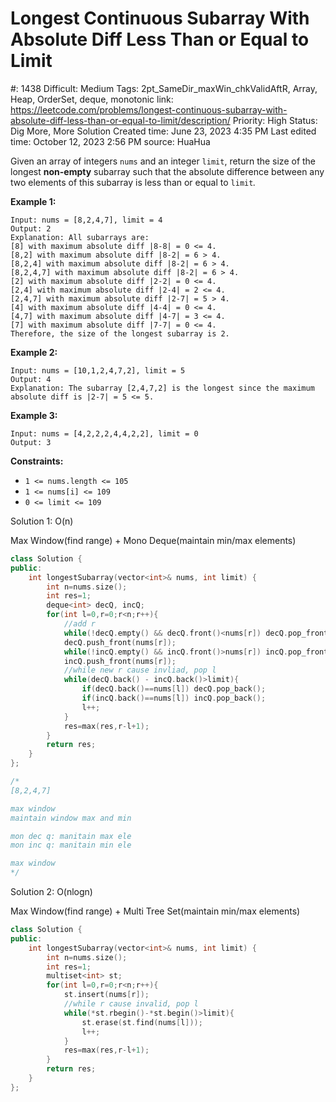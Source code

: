# Longest Continuous Subarray With Absolute Diff Less Than or Equal to Limit

#: 1438
Difficult: Medium
Tags: 2pt_SameDir_maxWin_chkValidAftR, Array, Heap, OrderSet, deque, monotonic
link: https://leetcode.com/problems/longest-continuous-subarray-with-absolute-diff-less-than-or-equal-to-limit/description/
Priority: High
Status: Dig More, More Solution
Created time: June 23, 2023 4:35 PM
Last edited time: October 12, 2023 2:56 PM
source: HuaHua

Given an array of integers `nums` and an integer `limit`, return the size of the longest **non-empty** subarray such that the absolute difference between any two elements of this subarray is less than or equal to `limit`*.*

**Example 1:**

```
Input: nums = [8,2,4,7], limit = 4
Output: 2
Explanation: All subarrays are:
[8] with maximum absolute diff |8-8| = 0 <= 4.
[8,2] with maximum absolute diff |8-2| = 6 > 4.
[8,2,4] with maximum absolute diff |8-2| = 6 > 4.
[8,2,4,7] with maximum absolute diff |8-2| = 6 > 4.
[2] with maximum absolute diff |2-2| = 0 <= 4.
[2,4] with maximum absolute diff |2-4| = 2 <= 4.
[2,4,7] with maximum absolute diff |2-7| = 5 > 4.
[4] with maximum absolute diff |4-4| = 0 <= 4.
[4,7] with maximum absolute diff |4-7| = 3 <= 4.
[7] with maximum absolute diff |7-7| = 0 <= 4.
Therefore, the size of the longest subarray is 2.

```

**Example 2:**

```
Input: nums = [10,1,2,4,7,2], limit = 5
Output: 4
Explanation: The subarray [2,4,7,2] is the longest since the maximum absolute diff is |2-7| = 5 <= 5.

```

**Example 3:**

```
Input: nums = [4,2,2,2,4,4,2,2], limit = 0
Output: 3

```

**Constraints:**

- `1 <= nums.length <= 105`
- `1 <= nums[i] <= 109`
- `0 <= limit <= 109`

Solution 1: O(n)

Max Window(find range) + Mono Deque(maintain min/max elements)

```cpp
class Solution {
public:
    int longestSubarray(vector<int>& nums, int limit) {
        int n=nums.size();
        int res=1;
        deque<int> decQ, incQ;
        for(int l=0,r=0;r<n;r++){
            //add r
            while(!decQ.empty() && decQ.front()<nums[r]) decQ.pop_front();
            decQ.push_front(nums[r]);
            while(!incQ.empty() && incQ.front()>nums[r]) incQ.pop_front();
            incQ.push_front(nums[r]);
            //while new r cause invliad, pop l
            while(decQ.back() - incQ.back()>limit){
                if(decQ.back()==nums[l]) decQ.pop_back();
                if(incQ.back()==nums[l]) incQ.pop_back();
                l++;
            }
            res=max(res,r-l+1);
        }
        return res;
    }
};

/*
[8,2,4,7]

max window 
maintain window max and min

mon dec q: manitain max ele
mon inc q: manitain min ele

max window
*/
```

Solution 2: O(nlogn)

Max Window(find range) + Multi Tree Set(maintain min/max elements)

```cpp
class Solution {
public:
    int longestSubarray(vector<int>& nums, int limit) {
        int n=nums.size();
        int res=1;
        multiset<int> st;
        for(int l=0,r=0;r<n;r++){
            st.insert(nums[r]);
            //while r cause invalid, pop l
            while(*st.rbegin()-*st.begin()>limit){
                st.erase(st.find(nums[l]));
                l++;
            }
            res=max(res,r-l+1);
        }
        return res;
    }
};
```